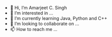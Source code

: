 - 👋 Hi, I’m Amarjeet C. Singh
- 👀 I’m interested in ...
- 🌱 I’m currently learning Java, Python and C++
- 💞️ I’m looking to collaborate on ...
- 📫 How to reach me ...

<!---
ajs0730/ajs0730 is a ✨ special ✨ repository because its `README.md` (this file) appears on your GitHub profile.
You can click the Preview link to take a look at your changes.
--->
